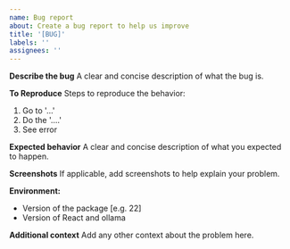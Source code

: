 ```yaml
---
name: Bug report
about: Create a bug report to help us improve
title: '[BUG]'
labels: ''
assignees: ''
---
```


**Describe the bug**
A clear and concise description of what the bug is.

**To Reproduce**
Steps to reproduce the behavior:

1. Go to '...'
2. Do the '....'
3. See error

**Expected behavior**
A clear and concise description of what you expected to happen.

**Screenshots**
If applicable, add screenshots to help explain your problem.

**Environment:**

- Version of the package [e.g. 22]
- Version of React and ollama

**Additional context**
Add any other context about the problem here.
